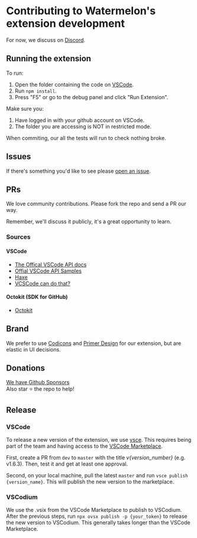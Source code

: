 # Contributing to Watermelon's extension development

For now, we discuss on [Discord](https://t.co/fMIlnb9egq).

## Running the extension
To run:
1. Open the folder containing the code on [VSCode](https://code.visualstudio.com/download).
2. Run `npm install`.
3. Press "F5" or go to the debug panel and click "Run Extension".

Make sure you:
1. Have logged in with your github account on VSCode.
2. The folder you are accessing is NOT in restricted mode.

When commiting, our all the tests will run to check nothing broke.

## Issues
If there's something you'd like to see please [open an issue](https://github.com/watermelontools/wm-extension/issues/new).

## PRs

We love community contributions. Please fork the repo and send a PR our way.

Remember, we'll discuss it publicly, it's a great opportunity to learn.

### Sources

#### VSCode
- [The Offical VSCode API docs](https://code.visualstudio.com/api/references/vscode-api)
- [Offial VSCode API Samples](https://github.com/microsoft/vscode-extension-samples)
- [Haxe](https://vshaxe.github.io/vscode-extern/)
- [VCSCode can do that?](https://vscodecandothat.com/)

#### Octokit (SDK for GitHub)

- [Octokit](https://octokit.github.io/)

## Brand

We prefer to use [Codicons](https://microsoft.github.io/vscode-codicons/dist/codicon.html) and [Primer Design](https://primer.style/) for our extension, but are elastic in UI decisions.

## Donations
[We have Github Sponsors](https://github.com/sponsors/watermelontools)  
Also star :star: the repo to help!

## Release

### VSCode

To release a new version of the extension, we use [vsce](https://code.visualstudio.com/api/working-with-extensions/publishing-extension#vsce). This requires being part of the team and having access to the [VSCode Marketplace](https://marketplace.visualstudio.com/manage/publishers/watermelon-tools).

First, create a PR from `dev` to `master` with the title _v{version_number}_ (e.g. v1.6.3). Then, test it and get at least one approval.

Second, on your local machine, pull the latest `master` and run `vsce publish {version_name}`. This will publish the new version to the marketplace.

### VSCodium

We use the .vsix from the VSCode Marketplace to publish to VSCodium. After the previous steps, run `npx ovsx publish -p {your_token}` to release the new version to VSCodium. This generally takes longer than the VSCode Marketplace.

